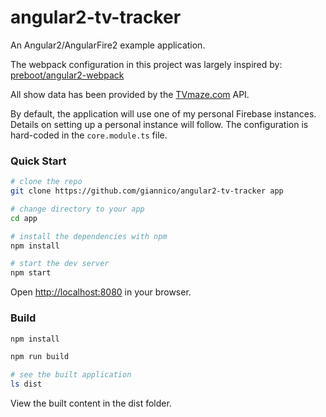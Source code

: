 # angular2-tv-tracker

An Angular2/AngularFire2 example application.

The webpack configuration in this project was largely inspired by: [preboot/angular2-webpack](http://https://github.com/preboot/angular2-webpack)

All show data has been provided by the [TVmaze.com](http://www.tvmaze.com/api) API.

By default, the application will use one of my personal Firebase instances. Details on setting up
a personal instance will follow. The configuration is hard-coded in the `core.module.ts` file.

### Quick Start

```sh
# clone the repo
git clone https://github.com/giannico/angular2-tv-tracker app

# change directory to your app
cd app

# install the dependencies with npm
npm install

# start the dev server
npm start
```

Open [http://localhost:8080](http://localhost:8080) in your browser.

### Build

```sh
npm install

npm run build

# see the built application
ls dist
```

View the built content in the dist folder.